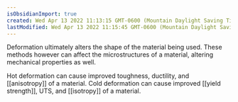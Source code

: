 ```yaml
---
isObsidianImport: true
created: Wed Apr 13 2022 11:13:15 GMT-0600 (Mountain Daylight Saving Time)
lastModified: Wed Apr 13 2022 11:15:45 GMT-0600 (Mountain Daylight Saving Time)
---
```

Deformation ultimately alters the shape of the material being used. These methods however can affect the microstructures of a material, altering mechanical properties as well.

Hot deformation can cause improved toughness, ductility, and [[anisotropy]] of a material.
Cold deformation can cause improved [[yield strength]], UTS, and [[isotropy]] of a material.